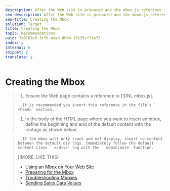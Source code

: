 ```yaml
---
description: After the Web site is prepared and the mbox.js reference is created, you can create the mbox.
seo-description: After the Web site is prepared and the mbox.js reference is created, you can create the mbox.
seo-title: Creating the Mbox
solution: Target
title: Creating the Mbox
topic: Recommendations
uuid: 7a0163e3-3cfb-4aad-8b04-19135cf13e73
index: y
internal: n
snippet: y
translate: y
---
```


# Creating the Mbox


>1. Ensure the Web page contains a reference to [!DNL  mbox.js].

>       It is recommended you insert this reference in the file's ` <head>` section. 
>1. In the body of the HTML page where you want to insert an mbox, define the beginning and end of the default content with the ` div`tags as shown below.

>       If the mbox will only track and not display, insert no content between the default div tags. Immediately follow the default content close ` </div>` tag with the ` mboxCreate` function. 
>[!MORE_LIKE_THIS]
>
>* [ Using an Mbox on Your Web Site ](t_Using_an_Mbox_on_Your_Web_Site.md#task_0A087749BA75438D988726255BF097BB)
>* [ Preparing for the Mbox ](c_Preparing_for_the_Mbox.md#concept_459B7584184A4C1C9AF183EF9203C52B)
>* [ Troubleshooting Mboxes ](c_Troubleshooting_Mboxes.md#concept_395D034879F7428D9FF58E28068BAA70)
>* [ Sending Sales Data Values ](c_Sending_Sales_Data_Values.md#concept_45A82EB4727941CD9147FCBE9E6E42F2)
